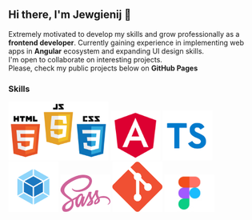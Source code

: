 ## Hi there, I'm Jewgienij 👋
Extremely motivated to develop my skills and grow professionally as a **frontend developer**. Currently gaining experience in implementing  web apps in **Angular** ecosystem and expanding UI design skills.
<br>I'm open to collaborate on interesting projects.
<br>Please, check my public projects below on **GitHub Pages**

### Skills

<span>
    <img src="https://github.com/JewgienijD/JewgienijD/blob/main/img/html%2Bjs.png" width="200"> 
    <img src="https://github.com/jewgienijd/JewgienijD/blob/main/img/angular-logo.webp" width="100">
    <img src="https://github.com/jewgienijd/JewgienijD/blob/main/img/ts-logo.png" width="100">
    <img src="https://github.com/JewgienijD/JewgienijD/blob/main/img/webpack.png" width="100">
    <img src="https://github.com/JewgienijD/JewgienijD/blob/main/img/sass.png" width="100">
    <img src="https://github.com/JewgienijD/JewgienijD/blob/main/img/git.png" width="100">
    <img src="https://github.com/JewgienijD/JewgienijD/blob/main/img/figma_1.jpg" width="100">
</span>






